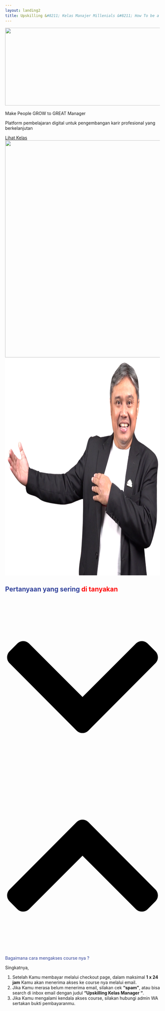 ```yaml
---
layout: landing2
title: Upskilling &#8211; Kelas Manajer Millenials &#8211; How To be a Great Manager
---
```


<!-- Section 1: Headline -->
<section id="section-1" class="two-columns">
	<div class="container">
		<img fetchpriority="high" decoding="async" width="1024" height="252" data-src="./assets/images/logo-upskilling-1024x252.png" src="./assets/images/logo-upskilling-1024x252.png"/>
		<p id="headline" class="heading-title size-default">Make People GROW to GREAT Manager</p>
		<div class="spacer"></div>
		<p id="sub-headline" class="heading-title size-default">Platform pembelajaran digital untuk pengembangan 
karir profesional yang berkelanjutan</p>
		<div class="spacer"></div>
		<div class="cta" id="cta-1">
			<a class="button" href="https://utas.me/upskillingbytrustco"><span class="button-text">Lihat Kelas</span></a>
		</div>
	</div>
	<div class="container hidden-tablet">
		<img decoding="async" width="1024" height="704" data-src="./assets/images/logo-upskilling-1-1024x704.png" src="./assets/images/logo-upskilling-1-1024x704.png">
		<noscript><img decoding="async" width="1024" height="704" src="./assets/images/logo-upskilling-1-1024x704.png"/></noscript> 
	</div>
</section>

<div class="divider">
	<span class="divider-separator"></span>
</div>

<!-- Section 2: FAQ -->
<section id="section-2">
	<div class="container">
		<h2 class="heading-title size-default">
			<span style="color: #31429B;">Pertanyaan yang sering </span>
			<span style="color: red">di tanyakan</span>
		</h2>
		<div class="spacer"></div>
		<div class="accordion">
			<div class="accordion-item">
				<div class="accordion-tab-title">
					<span class="accordion-icon">
						<span class="accordion-icon-closed">
							<svg class="e-font-icon-svg e-fas-chevron-down" viewBox="0 0 448 512" xmlns="http://www.w3.org/2000/svg"><path d="M207.029 381.476L12.686 187.132c-9.373-9.373-9.373-24.569 0-33.941l22.667-22.667c9.357-9.357 24.522-9.375 33.901-.04L224 284.505l154.745-154.021c9.379-9.335 24.544-9.317 33.901.04l22.667 22.667c9.373 9.373 9.373 24.569 0 33.941L240.971 381.476c-9.373 9.372-24.569 9.372-33.942 0z"></path></svg></span>
						<span class="accordion-icon-opened">
							<svg class="e-font-icon-svg e-fas-chevron-up" viewBox="0 0 448 512" xmlns="http://www.w3.org/2000/svg"><path d="M240.971 130.524l194.343 194.343c9.373 9.373 9.373 24.569 0 33.941l-22.667 22.667c-9.357 9.357-24.522 9.375-33.901.04L224 227.495 69.255 381.516c-9.379 9.335-24.544 9.317-33.901-.04l-22.667-22.667c-9.373-9.373-9.373-24.569 0-33.941L207.03 130.525c9.372-9.373 24.568-9.373 33.941-.001z"></path></svg>
						</span>		
					</span>
					<a class="accordion-title"><span style="color: #31429a">Bagaimana cara mengakses course nya ?</span></a>
				</div>
				<div class="accordion-tab-content" style="display: block;">
					<p>Singkatnya,</p><ol><li>Setelah Kamu membayar melalui checkout page, dalam maksimal <strong>1 x 24 jam</strong> Kamu akan menerima akses ke course nya melalui email.</li><li>Jika Kamu merasa belum menerima email, silakan cek <strong>“spam”</strong>, atau bisa search di inbox email dengan judul <strong>“Upskilling Kelas Manager “</strong>.</li><li>Jika Kamu mengalami kendala akses course, silakan hubungi admin WA sertakan bukti pembayaranmu.</li></ol>
				</div>	
			</div>
			<div class="accordion-item"></div>
			<div class="accordion-item"></div>
			<div class="accordion-item"></div>
		</div>
	</div>
</section>
<div class="divider">
	<span class="divider-separator"></span>
</div>
<section id="section-3">
	<div class="container"></div>
</section>
<div class="divider">
	<span class="divider-separator"></span>
</div>
<section id="section-4">
	<div class="container"></div>
</section>
<div class="divider">
	<span class="divider-separator"></span>
</div>
<section id="section-5">
	<div class="container"></div>
</section>
<section id="section-6">
	<div class="container"></div>
</section>
<section id="section-7">
	<div class="container"></div>
</section>
<section id="section-8">
	<div class="container"></div>
</section>
<section id="section-9">
	<div class="container"></div>
</section>
<section id="section-10">
	<div class="container"></div>
</section>
<section id="section-11">
	<div class="container"></div>
</section>
<section id="section-12">
	<div class="container"></div>
</section>